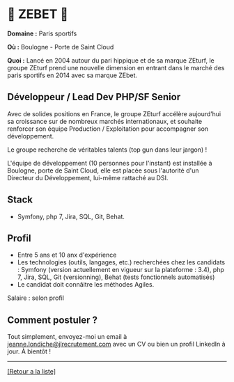 # 🐎 ZEBET 🐎

**Domaine :**  Paris sportifs

**Où :** Boulogne - Porte de Saint Cloud

**Quoi :**  Lancé en 2004 autour du pari hippique et de sa marque ZEturf, le groupe ZEturf prend une nouvelle dimension en entrant dans le marché des paris sportifs en 2014 avec sa marque ZEbet.

## Développeur / Lead Dev PHP/SF Senior

Avec de solides positions en France, le groupe ZEturf accélère aujourd’hui sa croissance sur de nombreux marchés internationaux, et souhaite renforcer son équipe Production / Exploitation pour accompagner son développement.

Le groupe recherche de véritables talents (top gun dans leur jargon) !

L'équipe de développement (10 personnes pour l'instant) est installée à Boulogne, porte de Saint Cloud, elle est placée sous l'autorité d'un Directeur du Développement, lui-même rattaché au DSI. 

## Stack

* Symfony, php 7, Jira, SQL, Git, Behat.

## Profil

* Entre 5 ans et 10 anx d'expérience
* Les technologies (outils, langages, etc.) recherchées chez les candidats : Symfony (version actuellement en vigueur sur la plateforme : 3.4), php 7, Jira, SQL, Git (versionning), Behat (tests fonctionnels automatisés) 
* Le candidat doit connâitre les méthodes Agiles. 

Salaire : selon profil

## Comment postuler ?

Tout simplement, envoyez-moi un email à jeanne.londiche@jlrecrutement.com avec un CV ou bien un profil LinkedIn à jour. À bientôt ! 

----
<a href="https://github.com/jlondiche/job-board-php/blob/master/README.md">[Retour a la liste]</a>